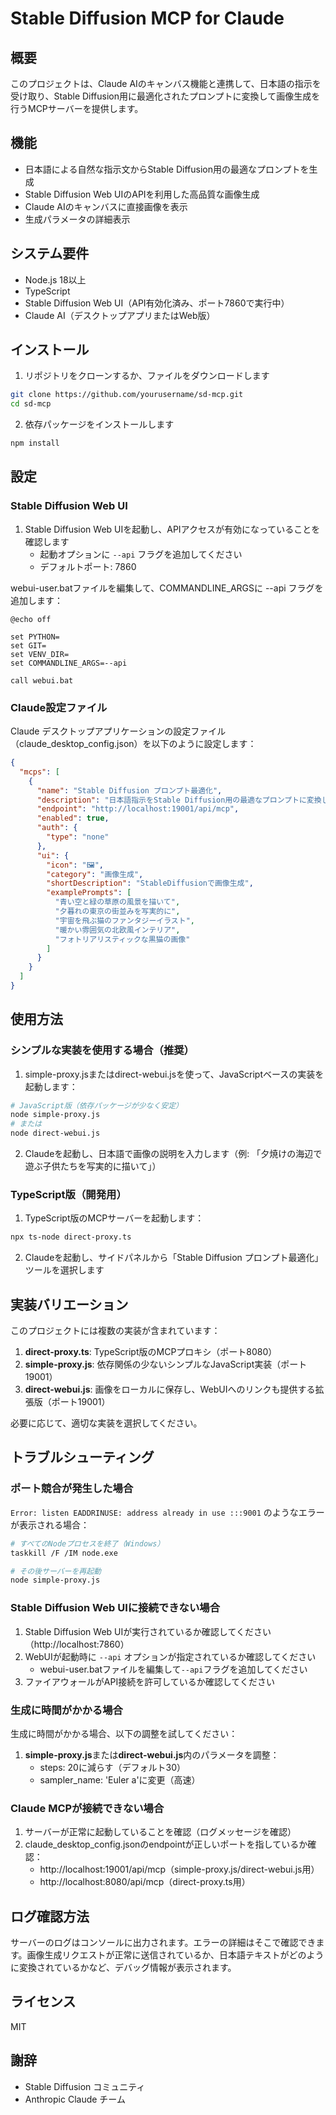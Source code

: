 # Stable Diffusion MCP for Claude

## 概要

このプロジェクトは、Claude AIのキャンバス機能と連携して、日本語の指示を受け取り、Stable Diffusion用に最適化されたプロンプトに変換して画像生成を行うMCPサーバーを提供します。

## 機能

- 日本語による自然な指示文からStable Diffusion用の最適なプロンプトを生成
- Stable Diffusion Web UIのAPIを利用した高品質な画像生成
- Claude AIのキャンバスに直接画像を表示
- 生成パラメータの詳細表示

## システム要件

- Node.js 18以上
- TypeScript
- Stable Diffusion Web UI（API有効化済み、ポート7860で実行中）
- Claude AI（デスクトップアプリまたはWeb版）

## インストール

1. リポジトリをクローンするか、ファイルをダウンロードします

```bash
git clone https://github.com/yourusername/sd-mcp.git
cd sd-mcp
```

2. 依存パッケージをインストールします

```bash
npm install
```

## 設定

### Stable Diffusion Web UI

1. Stable Diffusion Web UIを起動し、APIアクセスが有効になっていることを確認します
   - 起動オプションに `--api` フラグを追加してください
   - デフォルトポート: 7860

webui-user.batファイルを編集して、COMMANDLINE_ARGSに --api フラグを追加します：

```
@echo off

set PYTHON=
set GIT=
set VENV_DIR=
set COMMANDLINE_ARGS=--api

call webui.bat
```

### Claude設定ファイル

Claude デスクトップアプリケーションの設定ファイル（claude_desktop_config.json）を以下のように設定します：

```json
{
  "mcps": [
    {
      "name": "Stable Diffusion プロンプト最適化",
      "description": "日本語指示をStable Diffusion用の最適なプロンプトに変換し、画像を生成します",
      "endpoint": "http://localhost:19001/api/mcp",
      "enabled": true,
      "auth": {
        "type": "none"
      },
      "ui": {
        "icon": "🖼️",
        "category": "画像生成",
        "shortDescription": "StableDiffusionで画像生成",
        "examplePrompts": [
          "青い空と緑の草原の風景を描いて",
          "夕暮れの東京の街並みを写実的に",
          "宇宙を飛ぶ猫のファンタジーイラスト",
          "暖かい雰囲気の北欧風インテリア",
          "フォトリアリスティックな黒猫の画像"
        ]
      }
    }
  ]
}
```

## 使用方法

### シンプルな実装を使用する場合（推奨）

1. simple-proxy.jsまたはdirect-webui.jsを使って、JavaScriptベースの実装を起動します：

```bash
# JavaScript版（依存パッケージが少なく安定）
node simple-proxy.js
# または
node direct-webui.js
```

2. Claudeを起動し、日本語で画像の説明を入力します（例: 「夕焼けの海辺で遊ぶ子供たちを写実的に描いて」）

### TypeScript版（開発用）

1. TypeScript版のMCPサーバーを起動します：

```bash
npx ts-node direct-proxy.ts
```

2. Claudeを起動し、サイドパネルから「Stable Diffusion プロンプト最適化」ツールを選択します

## 実装バリエーション

このプロジェクトには複数の実装が含まれています：

1. **direct-proxy.ts**: TypeScript版のMCPプロキシ（ポート8080）
2. **simple-proxy.js**: 依存関係の少ないシンプルなJavaScript実装（ポート19001）
3. **direct-webui.js**: 画像をローカルに保存し、WebUIへのリンクも提供する拡張版（ポート19001）

必要に応じて、適切な実装を選択してください。

## トラブルシューティング

### ポート競合が発生した場合

`Error: listen EADDRINUSE: address already in use :::9001` のようなエラーが表示される場合：

```bash
# すべてのNodeプロセスを終了（Windows）
taskkill /F /IM node.exe

# その後サーバーを再起動
node simple-proxy.js
```

### Stable Diffusion Web UIに接続できない場合

1. Stable Diffusion Web UIが実行されているか確認してください（http://localhost:7860）
2. WebUIが起動時に `--api` オプションが指定されているか確認してください
   - webui-user.batファイルを編集して`--api`フラグを追加してください
3. ファイアウォールがAPI接続を許可しているか確認してください

### 生成に時間がかかる場合

生成に時間がかかる場合、以下の調整を試してください：

1. **simple-proxy.js**または**direct-webui.js**内のパラメータを調整：
   - steps: 20に減らす（デフォルト30）
   - sampler_name: 'Euler a'に変更（高速）

### Claude MCPが接続できない場合

1. サーバーが正常に起動していることを確認（ログメッセージを確認）
2. claude_desktop_config.jsonのendpointが正しいポートを指しているか確認：
   - http://localhost:19001/api/mcp（simple-proxy.js/direct-webui.js用）
   - http://localhost:8080/api/mcp（direct-proxy.ts用）

## ログ確認方法

サーバーのログはコンソールに出力されます。エラーの詳細はそこで確認できます。画像生成リクエストが正常に送信されているか、日本語テキストがどのように変換されているかなど、デバッグ情報が表示されます。

## ライセンス

MIT

## 謝辞

- Stable Diffusion コミュニティ
- Anthropic Claude チーム
